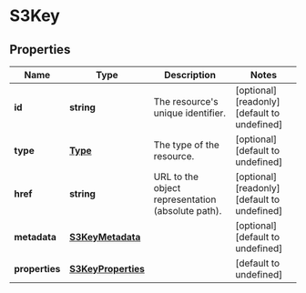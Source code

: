 # S3Key

## Properties
| Name | Type | Description | Notes |
| ------------ | ------------- | ------------- | ------------- |
| **id** | **string** | The resource\'s unique identifier. | [optional] [readonly] [default to undefined] |
| **type** | [**Type**](Type.md) | The type of the resource. | [optional] [default to undefined] |
| **href** | **string** | URL to the object representation (absolute path). | [optional] [readonly] [default to undefined] |
| **metadata** | [**S3KeyMetadata**](S3KeyMetadata.md) |  | [optional] [default to undefined] |
| **properties** | [**S3KeyProperties**](S3KeyProperties.md) |  | [default to undefined] |


